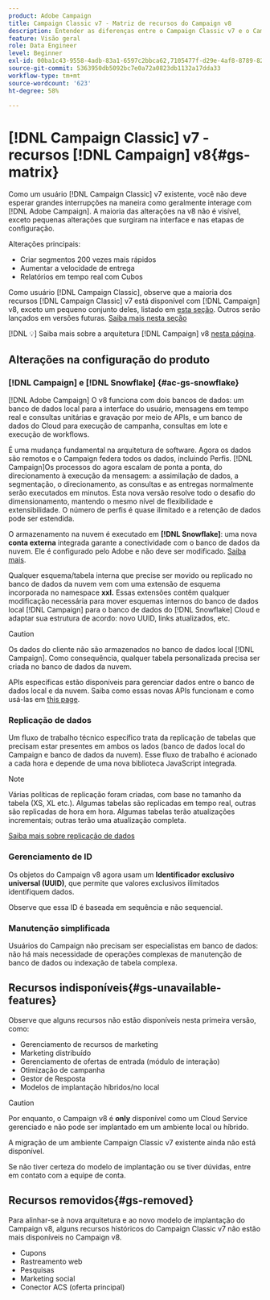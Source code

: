 ```yaml
---
product: Adobe Campaign
title: Campaign Classic v7 - Matriz de recursos do Campaign v8
description: Entender as diferenças entre o Campaign Classic v7 e o Campaign v8
feature: Visão geral
role: Data Engineer
level: Beginner
exl-id: 00ba1c43-9558-4adb-83a1-6597c2bbca62,7105477f-d29e-4af8-8789-82b4459761b0
source-git-commit: 5363950db5092bc7e0a72a0823db1132a17dda33
workflow-type: tm+mt
source-wordcount: '623'
ht-degree: 58%

---
```


# [!DNL Campaign Classic] v7 - recursos  [!DNL Campaign] v8{#gs-matrix}

Como um usuário [!DNL Campaign Classic] v7 existente, você não deve esperar grandes interrupções na maneira como geralmente interage com [!DNL Adobe Campaign]. A maioria das alterações na v8 não é visível, exceto pequenas alterações que surgiram na interface e nas etapas de configuração.

Alterações principais:

* Criar segmentos 200 vezes mais rápidos
* Aumentar a velocidade de entrega
* Relatórios em tempo real com Cubos

Como usuário [!DNL Campaign Classic], observe que a maioria dos recursos [!DNL Campaign Classic] v7 está disponível com [!DNL Campaign] v8, exceto um pequeno conjunto deles, listado em [esta seção](#gs-removed). Outros serão lançados em versões futuras. [Saiba mais nesta seção](#gs-unavailable-features)

[!DNL :bulb:] Saiba mais sobre a arquitetura  [!DNL Campaign] v8  [nesta página](../dev/architecture.md).

## Alterações na configuração do produto

### [!DNL Campaign] e [!DNL Snowflake] {#ac-gs-snowflake}

[!DNL Adobe Campaign] O v8 funciona com dois bancos de dados: um banco de dados local para a interface do usuário, mensagens em tempo real e consultas unitárias e gravação por meio de APIs, e um banco de dados do Cloud para execução de campanha, consultas em lote e execução de workflows.

É uma mudança fundamental na arquitetura de software. Agora os dados são remotos e o Campaign federa todos os dados, incluindo Perfis. [!DNL Campaign]Os processos do agora escalam de ponta a ponta, do direcionamento à execução da mensagem: a assimilação de dados, a segmentação, o direcionamento, as consultas e as entregas normalmente serão executados em minutos. Esta nova versão resolve todo o desafio do dimensionamento, mantendo o mesmo nível de flexibilidade e extensibilidade. O número de perfis é quase ilimitado e a retenção de dados pode ser estendida.

O armazenamento na nuvem é executado em **[!DNL Snowflake]**: uma nova **conta externa** integrada garante a conectividade com o banco de dados da nuvem. Ele é configurado pelo Adobe e não deve ser modificado. [Saiba mais](../config/external-accounts.md).

Qualquer esquema/tabela interna que precise ser movido ou replicado no banco de dados da nuvem vem com uma extensão de esquema incorporada no namespace **xxl.** Essas extensões contêm qualquer modificação necessária para mover esquemas internos do banco de dados local [!DNL Campaign] para o banco de dados do [!DNL Snowflake] Cloud e adaptar sua estrutura de acordo: novo UUID, links atualizados, etc.

>[!CAUTION]
>
> Os dados do cliente não são armazenados no banco de dados local [!DNL Campaign]. Como consequência, qualquer tabela personalizada precisa ser criada no banco de dados da nuvem.


APIs específicas estão disponíveis para gerenciar dados entre o banco de dados local e da nuvem. Saiba como essas novas APIs funcionam e como usá-las em [this page](../dev/new-apis.md).

### Replicação de dados

Um fluxo de trabalho técnico específico trata da replicação de tabelas que precisam estar presentes em ambos os lados (banco de dados local do Campaign e banco de dados da nuvem). Esse fluxo de trabalho é acionado a cada hora e depende de uma nova biblioteca JavaScript integrada.

>[!NOTE]
>
> Várias políticas de replicação foram criadas, com base no tamanho da tabela (XS, XL etc.).
> Algumas tabelas são replicadas em tempo real, outras são replicadas de hora em hora. Algumas tabelas terão atualizações incrementais; outras terão uma atualização completa.


[Saiba mais sobre replicação de dados](../config/replication.md)

### Gerenciamento de ID

Os objetos do Campaign v8 agora usam um **Identificador exclusivo universal (UUID)**, que permite que valores exclusivos ilimitados identifiquem dados.

Observe que essa ID é baseada em sequência e não sequencial.

### Manutenção simplificada

Usuários do Campaign não precisam ser especialistas em banco de dados: não há mais necessidade de operações complexas de manutenção de banco de dados ou indexação de tabela complexa.

## Recursos indisponíveis{#gs-unavailable-features}

Observe que alguns recursos não estão disponíveis nesta primeira versão, como:

* Gerenciamento de recursos de marketing
* Marketing distribuído
* Gerenciamento de ofertas de entrada (módulo de interação)
* Otimização de campanha
* Gestor de Resposta
* Modelos de implantação híbridos/no local

>[!CAUTION]
>
>Por enquanto, o Campaign v8 é **only** disponível como um Cloud Service gerenciado e não pode ser implantado em um ambiente local ou híbrido.
>
>A migração de um ambiente Campaign Classic v7 existente ainda não está disponível.
>
>Se não tiver certeza do modelo de implantação ou se tiver dúvidas, entre em contato com a equipe de conta.

## Recursos removidos{#gs-removed}

Para alinhar-se à nova arquitetura e ao novo modelo de implantação do Campaign v8, alguns recursos históricos do Campaign Classic v7 não estão mais disponíveis no Campaign v8.

* Cupons
* Rastreamento web
* Pesquisas
* Marketing social
* Conector ACS (oferta principal)

